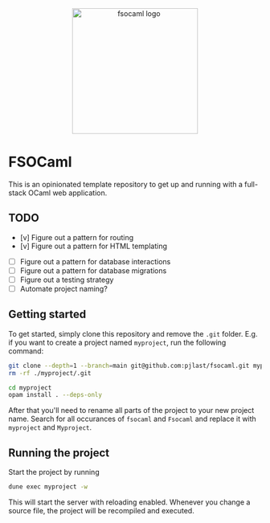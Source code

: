 <div align="center">
  <img alt="fsocaml logo" src="https://github.com/pjlast/fsocaml/blob/main/assets/images/logo.png?raw=true" width="250" />
</div>

# FSOCaml

This is an opinionated template repository to get up and running with a full-stack OCaml web application.

## TODO

- [v] Figure out a pattern for routing
- [v] Figure out a pattern for HTML templating
- [ ] Figure out a pattern for database interactions
- [ ] Figure out a pattern for database migrations
- [ ] Figure out a testing strategy
- [ ] Automate project naming?

## Getting started

To get started, simply clone this repository and remove the `.git` folder. E.g. if you want to create a project named `myproject`, run the following command:

```bash
git clone --depth=1 --branch=main git@github.com:pjlast/fsocaml.git myproject
rm -rf ./myproject/.git

cd myproject
opam install . --deps-only
```

After that you'll need to rename all parts of the project to your new project name. Search for all occurances of `fsocaml` and `Fsocaml` and replace it with `myproject` and `Myproject`.

## Running the project

Start the project by running

```bash
dune exec myproject -w
```

This will start the server with reloading enabled. Whenever you change a source file, the project will be recompiled and executed.
